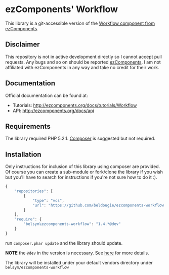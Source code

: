 ezComponents' Workflow
=====================

This library is a git-accessible version of the [Workflow component from ezComponents](http://ezcomponents.org/docs/tutorials).

Disclaimer
----

This repository is not in active development directly so I cannot accept pull requests. Any bugs and so on should be reported [ezComponents](http://ezcomponents.org). I am not affiliated with ezComponents in any way and take no credit for their work.

Documentation
-------------

Official documentation can be found at:

- Tutorials: http://ezcomponents.org/docs/tutorials/Workflow
- API: http://ezcomponents.org/docs/api

Requirements
------------

The library required PHP 5.2.1. [Composer](http://getcomposer.org) is suggested but not required.

Installation
------------

Only instructions for inclusion of this library using composer are provided. Of course you can create a sub-module or fork/clone the library if you wish but you'll have to search for instructions if you're not sure how to do it :).

```javascript
{
    "repositories": [
        {
            "type": "vcs",
            "url": "https://github.com/beldougie/ezcomponents-workflow.git"
        }
    ],
    "require": {
        "belsym\ezcomponents-workflow": "1.4.*@dev"
    }
}
```

run `composer.phar update` and the library should update.

**NOTE** the `@dev` in the version is necessary. See [here](https://groups.google.com/forum/#!topic/composer-dev/_g3ASeIFlrc/discussion) for more details.


The library will be installed under your default vendors directory under `belsym/ezcomponents-workflow`

